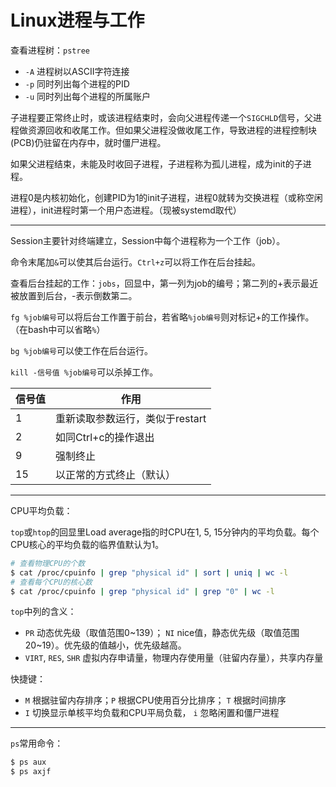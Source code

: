 # Linux进程与工作

查看进程树：`pstree`

* `-A` 进程树以ASCII字符连接
* `-p` 同时列出每个进程的PID
* `-u` 同时列出每个进程的所属账户

子进程要正常终止时，或该进程结束时，会向父进程传递一个`SIGCHLD`信号，父进程做资源回收和收尾工作。但如果父进程没做收尾工作，导致进程的进程控制块(PCB)仍驻留在内存中，就时僵尸进程。

如果父进程结束，未能及时收回子进程，子进程称为孤儿进程，成为init的子进程。

进程0是内核初始化，创建PID为1的init子进程，进程0就转为交换进程（或称空闲进程），init进程时第一个用户态进程。（现被systemd取代）

-----

Session主要针对终端建立，Session中每个进程称为一个工作（job）。

命令末尾加`&`可以使其后台运行。`Ctrl+z`可以将工作在后台挂起。

查看后台挂起的工作：`jobs`，回显中，第一列为job的编号；第二列的+表示最近被放置到后台，-表示倒数第二。

`fg %job编号`可以将后台工作置于前台，若省略`%job编号`则对标记+的工作操作。（在bash中可以省略`%`）

`bg %job编号`可以使工作在后台运行。

`kill -信号值 %job编号`可以杀掉工作。

|信号值|作用|
|---|---|
|1|重新读取参数运行，类似于restart|
|2|如同Ctrl+c的操作退出|
|9|强制终止|
|15|以正常的方式终止（默认）|

-----

CPU平均负载：

`top`或`htop`的回显里Load average指的时CPU在1, 5, 15分钟内的平均负载。每个CPU核心的平均负载的临界值默认为1。

``` Bash
# 查看物理CPU的个数
$ cat /proc/cpuinfo | grep "physical id" | sort | uniq | wc -l
# 查看每个CPU的核心数
$ cat /proc/cpuinfo | grep "physical id" | grep "0" | wc -l
```

`top`中列的含义：

* `PR` 动态优先级（取值范围0\~139）； `NI` nice值，静态优先级（取值范围20\~19）。优先级的值越小，优先级越高。
* `VIRT`, `RES`, `SHR` 虚拟内存申请量，物理内存使用量（驻留内存量），共享内存量

快捷键：

* `M` 根据驻留内存排序；`P` 根据CPU使用百分比排序； `T` 根据时间排序
* `I` 切换显示单核平均负载和CPU平局负载， `i` 忽略闲置和僵尸进程

-----

`ps`常用命令：

``` Bash
$ ps aux
$ ps axjf
```


